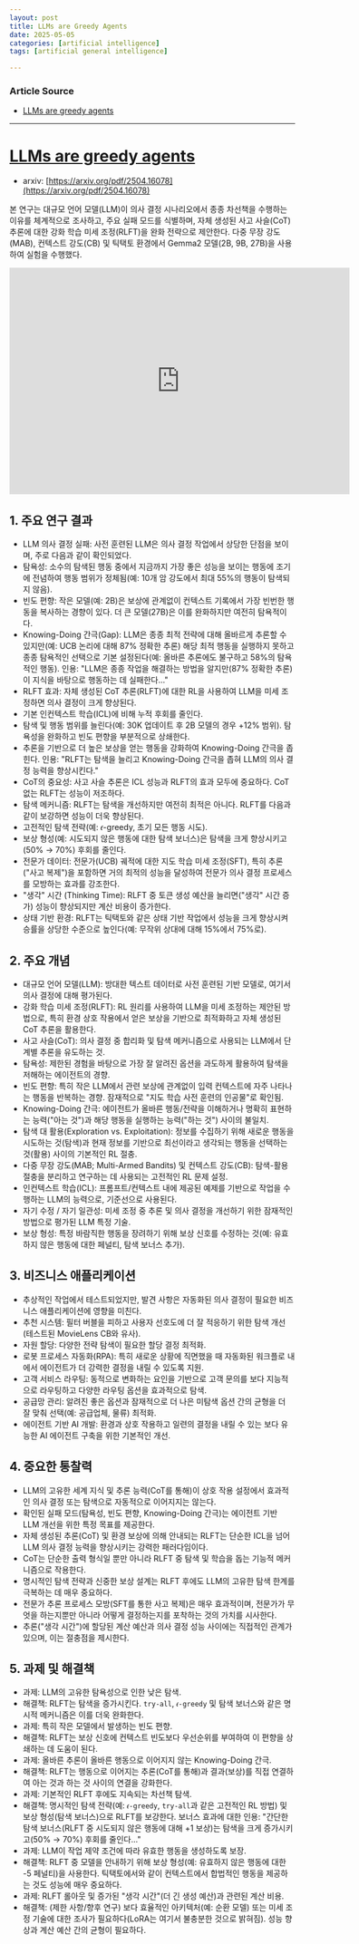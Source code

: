 ```yaml
---
layout: post
title: LLMs are Greedy Agents 
date: 2025-05-05
categories: [artificial intelligence]
tags: [artificial general intelligence]

---
```


### Article Source


* [LLMs are greedy agents](https://www.youtube.com/watch?v=yVlB5A6RLbA)

---

# [LLMs are greedy agents](https://www.youtube.com/watch?v=yVlB5A6RLbA)


* arxiv: [https://arxiv.org/pdf/2504.16078](https://arxiv.org/pdf/2504.16078)

본 연구는 대규모 언어 모델(LLM)이 의사 결정 시나리오에서 종종 차선책을 수행하는 이유를 체계적으로 조사하고, 주요 실패 모드를 식별하며, 자체 생성된 사고 사슬(CoT) 추론에 대한 강화 학습 미세 조정(RLFT)을 완화 전략으로 제안한다. 다중 무장 강도(MAB), 컨텍스트 강도(CB) 및 틱택토 환경에서 Gemma2 모델(2B, 9B, 27B)을 사용하여 실험을 수행했다.


<iframe width="600" height="400" src="https://www.youtube.com/embed/NCrg8kuBpQU?si=mUeEBPlBrzn9vNoZ" title="YouTube video player" frameborder="0" allow="accelerometer; autoplay; clipboard-write; encrypted-media; gyroscope; picture-in-picture; web-share" referrerpolicy="strict-origin-when-cross-origin" allowfullscreen></iframe>


## 1. 주요 연구 결과

* LLM 의사 결정 실패: 사전 훈련된 LLM은 의사 결정 작업에서 상당한 단점을 보이며, 주로 다음과 같이 확인되었다.
* 탐욕성: 소수의 탐색된 행동 중에서 지금까지 가장 좋은 성능을 보이는 행동에 조기에 전념하여 행동 범위가 정체됨(예: 10개 암 강도에서 최대 55%의 행동이 탐색되지 않음).
* 빈도 편향: 작은 모델(예: 2B)은 보상에 관계없이 컨텍스트 기록에서 가장 빈번한 행동을 복사하는 경향이 있다. 더 큰 모델(27B)은 이를 완화하지만 여전히 탐욕적이다.
* Knowing-Doing 간극(Gap): LLM은 종종 최적 전략에 대해 올바르게 추론할 수 있지만(예: UCB 논리에 대해 87% 정확한 추론) 해당 최적 행동을 실행하지 못하고 종종 탐욕적인 선택으로 기본 설정된다(예: 올바른 추론에도 불구하고 58%의 탐욕적인 행동). 인용: "LLM은 종종 작업을 해결하는 방법을 알지만(87% 정확한 추론) 이 지식을 바탕으로 행동하는 데 실패한다..."
* RLFT 효과: 자체 생성된 CoT 추론(RLFT)에 대한 RL을 사용하여 LLM을 미세 조정하면 의사 결정이 크게 향상된다.
* 기본 인컨텍스트 학습(ICL)에 비해 누적 후회를 줄인다.
* 탐색 및 행동 범위를 늘린다(예: 30K 업데이트 후 2B 모델의 경우 +12% 범위). 탐욕성을 완화하고 빈도 편향을 부분적으로 상쇄한다.
* 추론을 기반으로 더 높은 보상을 얻는 행동을 강화하여 Knowing-Doing 간극을 좁힌다. 인용: "RLFT는 탐색을 늘리고 Knowing-Doing 간극을 좁혀 LLM의 의사 결정 능력을 향상시킨다."
* CoT의 중요성: 사고 사슬 추론은 ICL 성능과 RLFT의 효과 모두에 중요하다. CoT 없는 RLFT는 성능이 저조하다.
* 탐색 메커니즘: RLFT는 탐색을 개선하지만 여전히 최적은 아니다. RLFT를 다음과 같이 보강하면 성능이 더욱 향상된다.
* 고전적인 탐색 전략(예: 𝜖-greedy, 초기 모든 행동 시도).
* 보상 형성(예: 시도되지 않은 행동에 대한 탐색 보너스)은 탐색을 크게 향상시키고(50% → 70%) 후회를 줄인다.
* 전문가 데이터: 전문가(UCB) 궤적에 대한 지도 학습 미세 조정(SFT), 특히 추론("사고 복제")을 포함하면 거의 최적의 성능을 달성하여 전문가 의사 결정 프로세스를 모방하는 효과를 강조한다.
* "생각" 시간 (Thinking Time): RLFT 중 토큰 생성 예산을 늘리면("생각" 시간 증가) 성능이 향상되지만 계산 비용이 증가한다.
* 상태 기반 환경: RLFT는 틱택토와 같은 상태 기반 작업에서 성능을 크게 향상시켜 승률을 상당한 수준으로 높인다(예: 무작위 상대에 대해 15%에서 75%로).

## 2. 주요 개념

* 대규모 언어 모델(LLM): 방대한 텍스트 데이터로 사전 훈련된 기반 모델로, 여기서 의사 결정에 대해 평가된다.
* 강화 학습 미세 조정(RLFT): RL 원리를 사용하여 LLM을 미세 조정하는 제안된 방법으로, 특히 환경 상호 작용에서 얻은 보상을 기반으로 최적화하고 자체 생성된 CoT 추론을 활용한다.
* 사고 사슬(CoT): 의사 결정 중 합리화 및 탐색 메커니즘으로 사용되는 LLM에서 단계별 추론을 유도하는 것.
* 탐욕성: 제한된 경험을 바탕으로 가장 잘 알려진 옵션을 과도하게 활용하여 탐색을 저해하는 에이전트의 경향.
* 빈도 편향: 특히 작은 LLM에서 관련 보상에 관계없이 입력 컨텍스트에 자주 나타나는 행동을 반복하는 경향. 잠재적으로 "지도 학습 사전 훈련의 인공물"로 확인됨.
* Knowing-Doing 간극: 에이전트가 올바른 행동/전략을 이해하거나 명확히 표현하는 능력("아는 것")과 해당 행동을 실행하는 능력("하는 것") 사이의 불일치.
* 탐색 대 활용(Exploration vs. Exploitation): 정보를 수집하기 위해 새로운 행동을 시도하는 것(탐색)과 현재 정보를 기반으로 최선이라고 생각되는 행동을 선택하는 것(활용) 사이의 기본적인 RL 절충.
* 다중 무장 강도(MAB; Multi-Armed Bandits) 및 컨텍스트 강도(CB): 탐색-활용 절충을 분리하고 연구하는 데 사용되는 고전적인 RL 문제 설정.
* 인컨텍스트 학습(ICL): 프롬프트/컨텍스트 내에 제공된 예제를 기반으로 작업을 수행하는 LLM의 능력으로, 기준선으로 사용된다.
* 자기 수정 / 자기 일관성: 미세 조정 중 추론 및 의사 결정을 개선하기 위한 잠재적인 방법으로 평가된 LLM 특정 기술.
* 보상 형성: 특정 바람직한 행동을 장려하기 위해 보상 신호를 수정하는 것(예: 유효하지 않은 행동에 대한 페널티, 탐색 보너스 추가).

## 3. 비즈니스 애플리케이션
* 추상적인 작업에서 테스트되었지만, 발견 사항은 자동화된 의사 결정이 필요한 비즈니스 애플리케이션에 영향을 미친다.
* 추천 시스템: 필터 버블을 피하고 사용자 선호도에 더 잘 적응하기 위한 탐색 개선(테스트된 MovieLens CB와 유사).
* 자원 할당: 다양한 전략 탐색이 필요한 할당 결정 최적화.
* 로봇 프로세스 자동화(RPA): 특히 새로운 상황에 직면했을 때 자동화된 워크플로 내에서 에이전트가 더 강력한 결정을 내릴 수 있도록 지원.
* 고객 서비스 라우팅: 동적으로 변화하는 요인을 기반으로 고객 문의를 보다 지능적으로 라우팅하고 다양한 라우팅 옵션을 효과적으로 탐색.
* 공급망 관리: 알려진 좋은 옵션과 잠재적으로 더 나은 미탐색 옵션 간의 균형을 더 잘 맞춰 선택(예: 공급업체, 물류) 최적화.
* 에이전트 기반 AI 개발: 환경과 상호 작용하고 일련의 결정을 내릴 수 있는 보다 유능한 AI 에이전트 구축을 위한 기본적인 개선.

## 4. 중요한 통찰력
* LLM의 고유한 세계 지식 및 추론 능력(CoT를 통해)이 상호 작용 설정에서 효과적인 의사 결정 또는 탐색으로 자동적으로 이어지지는 않는다.
* 확인된 실패 모드(탐욕성, 빈도 편향, Knowing-Doing 간극)는 에이전트 기반 LLM 개선을 위한 특정 목표를 제공한다.
* 자체 생성된 추론(CoT) 및 환경 보상에 의해 안내되는 RLFT는 단순한 ICL을 넘어 LLM 의사 결정 능력을 향상시키는 강력한 패러다임이다.
* CoT는 단순한 출력 형식일 뿐만 아니라 RLFT 중 탐색 및 학습을 돕는 기능적 메커니즘으로 작용한다.
* 명시적인 탐색 전략과 신중한 보상 설계는 RLFT 후에도 LLM의 고유한 탐색 한계를 극복하는 데 매우 중요하다.
* 전문가 추론 프로세스 모방(SFT를 통한 사고 복제)은 매우 효과적이며, 전문가가 무엇을 하는지뿐만 아니라 어떻게 결정하는지를 포착하는 것의 가치를 시사한다.
* 추론("생각 시간")에 할당된 계산 예산과 의사 결정 성능 사이에는 직접적인 관계가 있으며, 이는 절충점을 제시한다.

## 5. 과제 및 해결책

* 과제: LLM의 고유한 탐욕성으로 인한 낮은 탐색.
* 해결책: RLFT는 탐색을 증가시킨다. `try-all`, `𝜖-greedy` 및 탐색 보너스와 같은 명시적 메커니즘은 이를 더욱 완화한다.
* 과제: 특히 작은 모델에서 발생하는 빈도 편향.
* 해결책: RLFT는 보상 신호에 컨텍스트 빈도보다 우선순위를 부여하여 이 편향을 상쇄하는 데 도움이 된다.
* 과제: 올바른 추론이 올바른 행동으로 이어지지 않는 Knowing-Doing 간극.
* 해결책: RLFT는 행동으로 이어지는 추론(CoT를 통해)과 결과(보상)를 직접 연결하여 아는 것과 하는 것 사이의 연결을 강화한다.
* 과제: 기본적인 RLFT 후에도 지속되는 차선책 탐색.
* 해결책: 명시적인 탐색 전략(예: `𝜖-greedy`, `try-all`과 같은 고전적인 RL 방법) 및 보상 형성(탐색 보너스)으로 RLFT를 보강한다. 보너스 효과에 대한 인용: "간단한 탐색 보너스(RLFT 중 시도되지 않은 행동에 대해 +1 보상)는 탐색을 크게 증가시키고(50% → 70%) 후회를 줄인다..."
* 과제: LLM이 작업 제약 조건에 따라 유효한 행동을 생성하도록 보장.
* 해결책: RLFT 중 모델을 안내하기 위해 보상 형성(예: 유효하지 않은 행동에 대한 -5 페널티)을 사용한다. 틱택토에서와 같이 컨텍스트에서 합법적인 행동을 제공하는 것도 성능에 매우 중요하다.
* 과제: RLFT 롤아웃 및 증가된 "생각 시간"(더 긴 생성 예산)과 관련된 계산 비용.
* 해결책: (제한 사항/향후 연구) 보다 효율적인 아키텍처(예: 순환 모델) 또는 미세 조정 기술에 대한 조사가 필요하다(LoRA는 여기서 불충분한 것으로 밝혀짐). 성능 향상과 계산 예산 간의 균형이 필요하다.

